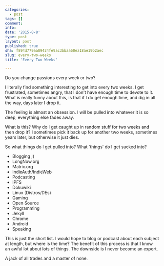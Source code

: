 ```yaml
---
categories:
  - post
tags: []
comment: 
info: 
date: '2015-8-8'
type: post
layout: post
published: true
sha: f894d779aa89424fe9ac3bbaa60ea18ae19b2aec
slug: every-two-weeks
title: 'Every Two Weeks'

---
```


Do you change passions every week or two?

I literally find something interesting to get into every two weeks.  I get frustrated, sometimes angry, that I don't have enough time to devote to it.  What is really funny about this, is that if I do get enough time, and dig in all the way, days later I drop it.

The feeling is almost an obsession.  I will be pulled into whatever it is so deep, everything else fades away. 

What is this?  Why do I get caught up in random stuff for two weeks and then drop it?  I sometimes pick it back up for another two weeks, sometimes years later, but otherwise it just dies.

So what things do I get pulled into?  What 'things' do I get sucked into?

* Blogging ;)
* LongNow.org
* Matrix.org
* IndieAuth/IndieWeb
* Podcasting
* IPFS
* Dokuwiki
* Linux (Distros/DEs)
* Gaming
* Open Source
* Programming
* Jekyll
* Chrome
* Android
* Speaking

This is just the short list.  I would hope to blog or podcast about each subject at length, but where is the time?  The benefit of this process is that I know an awful lot about lots of things.  The downside is I never become an expert.

A jack of all trades and a master of none.
